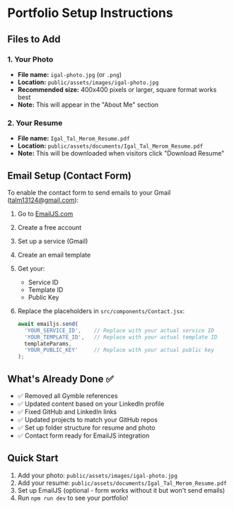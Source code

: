 # Portfolio Setup Instructions

## Files to Add

### 1. Your Photo
- **File name:** `igal-photo.jpg` (or `.png`)
- **Location:** `public/assets/images/igal-photo.jpg`
- **Recommended size:** 400x400 pixels or larger, square format works best
- **Note:** This will appear in the "About Me" section

### 2. Your Resume
- **File name:** `Igal_Tal_Merom_Resume.pdf`
- **Location:** `public/assets/documents/Igal_Tal_Merom_Resume.pdf`
- **Note:** This will be downloaded when visitors click "Download Resume"

## Email Setup (Contact Form)

To enable the contact form to send emails to your Gmail (talm13124@gmail.com):

1. Go to [EmailJS.com](https://www.emailjs.com/)
2. Create a free account
3. Set up a service (Gmail)
4. Create an email template
5. Get your:
   - Service ID
   - Template ID  
   - Public Key

6. Replace the placeholders in `src/components/Contact.jsx`:
   ```javascript
   await emailjs.send(
     'YOUR_SERVICE_ID',    // Replace with your actual service ID
     'YOUR_TEMPLATE_ID',   // Replace with your actual template ID
     templateParams,
     'YOUR_PUBLIC_KEY'     // Replace with your actual public key
   );
   ```

## What's Already Done ✅

- ✅ Removed all Gymble references
- ✅ Updated content based on your LinkedIn profile
- ✅ Fixed GitHub and LinkedIn links
- ✅ Updated projects to match your GitHub repos
- ✅ Set up folder structure for resume and photo
- ✅ Contact form ready for EmailJS integration

## Quick Start

1. Add your photo: `public/assets/images/igal-photo.jpg`
2. Add your resume: `public/assets/documents/Igal_Tal_Merom_Resume.pdf`
3. Set up EmailJS (optional - form works without it but won't send emails)
4. Run `npm run dev` to see your portfolio! 